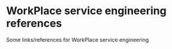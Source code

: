 # WorkPlace service engineering references
Some links/references for WorkPlace service engineering
 
